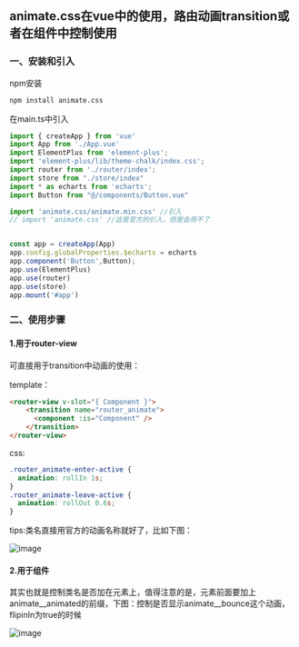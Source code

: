 ## animate.css在vue中的使用，路由动画transition或者在组件中控制使用

### 一、安装和引入

npm安装

```bash
npm install animate.css
```

在main.ts中引入

```ts
import { createApp } from 'vue'
import App from './App.vue'
import ElementPlus from 'element-plus';
import 'element-plus/lib/theme-chalk/index.css';
import router from './router/index';
import store from "./store/index"
import * as echarts from 'echarts';
import Button from "@/components/Button.vue"

import 'animate.css/animate.min.css' //引入
// import 'animate.css' //这是官方的引入，但是会用不了


const app = createApp(App)
app.config.globalProperties.$echarts = echarts
app.component('Button',Button);
app.use(ElementPlus)
app.use(router)
app.use(store)
app.mount('#app')
```

### 二、使用步骤

#### 1.用于router-view

可直接用于transition中动画的使用：

template：

```html
<router-view v-slot="{ Component }">
    <transition name="router_animate">
      <component :is="Component" />
    </transition>
</router-view>
```

css:

```css
.router_animate-enter-active {
  animation: rollIn 1s;
}
.router_animate-leave-active {
  animation: rollOut 0.6s;
}
```

tips:类名直接用官方的动画名称就好了，比如下图：

![image](https://github.com/user-attachments/assets/a7e53cbf-ee0a-4525-a778-6a1404f7f302)

#### 2.用于组件

其实也就是控制类名是否加在元素上，值得注意的是，元素前面要加上animate__animated的前缀，下图：控制是否显示animate__bounce这个动画，flipinIn为true的时候

![image](https://github.com/user-attachments/assets/fea8a46d-6f3f-4325-ae6b-263f4d6faa3e)
